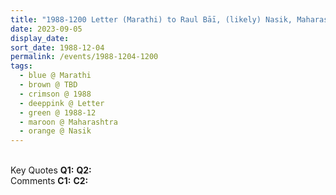 ```yaml
---
title: "1988-1200 Letter (Marathi) to Raul Bāī, (likely) Nasik, Maharashtra, India"
date: 2023-09-05
display_date: 
sort_date: 1988-12-04
permalink: /events/1988-1204-1200
tags:
  - blue @ Marathi
  - brown @ TBD
  - crimson @ 1988
  - deeppink @ Letter
  - green @ 1988-12
  - maroon @ Maharashtra
  - orange @ Nasik  
---
```


<br>

<wave-list>
  <list-title color="DarkSeaGreen" width="55">Key Quotes</list-title>
  <list-item color="BlanchedAlmond" width="280"><b>Q1:</b> <i></i></list-item>
  <list-item color="Lavender" width="280"><b>Q2:</b> <i></i></list-item>
</wave-list>

<br>

<wave-list>
  <list-title color="DarkSeaGreen" width="55">Comments</list-title>
  <list-item color="BlanchedAlmond" width="280"><b>C1:</b> <i></i></list-item>
  <list-item color="Lavender" width="280"><b>C2:</b> <i></i></list-item>
</wave-list>